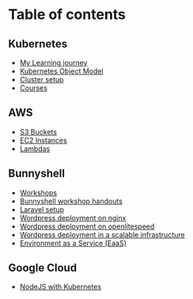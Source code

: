 # Table of contents

## Kubernetes

* [My Learning journey](README.md)
* [Kubernetes Object Model](kubernetes/kubernetes-object-model.md)
* [Cluster setup](kubernetes/cluster-setup.md)
* [Courses](<README (2).md>)

## AWS

* [S3 Buckets](aws/s3-buckets.md)
* [EC2 Instances](aws/ec2-instances.md)
* [Lambdas](aws/lambdas.md)

## Bunnyshell

* [Workshops](<README (1).md>)
* [Bunnyshell workshop handouts](bunnyshell/master.md)
* [Laravel setup](bunnyshell/laravel.md)
* [Wordpress deployment on nginx](bunnyshell/wordpress-nginx.md)
* [Wordpress deployment on openlitespeed](bunnyshell/wordpress-openlitespeed.md)
* [Wordpress deployment in a scalable infrastructure](bunnyshell/wordpress-scalable-infrastructure.md)
* [Environment as a Service (EaaS)](bunnyshell/environment-as-a-service-eaas.md)

## Google Cloud

* [NodeJS with Kubernetes](google-cloud/nodejs-with-kubernetes.md)
